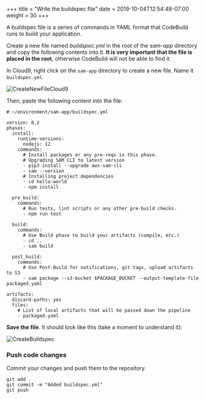 +++
title = "Write the buildspec file"
date = 2019-10-04T12:54:48-07:00
weight = 30
+++

A buildspec file is a series of commands in YAML format that CodeBuild runs to build your application. 

Create a new file named _buildspec.yml_ in the root of the _sam-app_ directory and copy the following contents into it. **It is very important that the file is placed in the root**, otherwise CodeBuild will not be able to find it.

In Cloud9, right click on the `sam-app` directory to create a new file. Name it `buildspec.yml`.

![CreateNewFileCloud9](/images/screenshot-cloud9-new-file.png)

Then, paste the following content into the file:

```
# ~/environment/sam-app/buildspec.yml

version: 0.2
phases:
  install:
    runtime-versions:
      nodejs: 12
    commands:
      # Install packages or any pre-reqs in this phase.
      # Upgrading SAM CLI to latest version
      - pip3 install --upgrade aws-sam-cli
      - sam --version
      # Installing project dependencies
      - cd hello-world
      - npm install
  
  pre_build:
    commands:
      # Run tests, lint scripts or any other pre-build checks.
      - npm run test

  build:
    commands:
      # Use Build phase to build your artifacts (compile, etc.)
      - cd ..
      - sam build

  post_build:
    commands:
      # Use Post-Build for notifications, git tags, upload artifacts to S3
      - sam package --s3-bucket $PACKAGE_BUCKET --output-template-file packaged.yaml

artifacts:
  discard-paths: yes
  files:
    # List of local artifacts that will be passed down the pipeline
    - packaged.yaml
```

**Save the file**. It should look like this (take a moment to understand it):

![CreateBuildspec](/images/screenshot-buildspec.png)

### Push code changes
Commit your changes and push them to the repository.

```
git add .
git commit -m "Added buildspec.yml"
git push
```